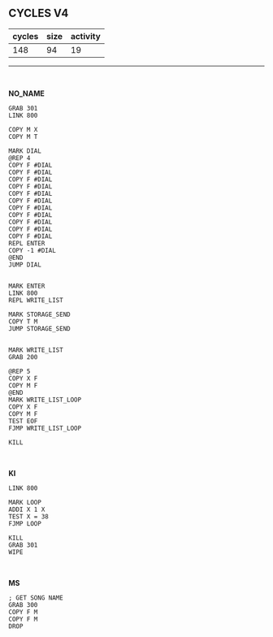 ## CYCLES V4

| cycles | size | activity |
| ------ | ---- | -------- |
| 148 | 94 | 19 |
<hr>
<br>

**NO_NAME**

```
GRAB 301
LINK 800

COPY M X
COPY M T

MARK DIAL
@REP 4
COPY F #DIAL
COPY F #DIAL
COPY F #DIAL
COPY F #DIAL
COPY F #DIAL
COPY F #DIAL
COPY F #DIAL
COPY F #DIAL
COPY F #DIAL
COPY F #DIAL
COPY F #DIAL
REPL ENTER
COPY -1 #DIAL
@END
JUMP DIAL


MARK ENTER
LINK 800
REPL WRITE_LIST

MARK STORAGE_SEND
COPY T M
JUMP STORAGE_SEND


MARK WRITE_LIST
GRAB 200

@REP 5
COPY X F
COPY M F
@END
MARK WRITE_LIST_LOOP
COPY X F
COPY M F
TEST EOF
FJMP WRITE_LIST_LOOP

KILL
```

<br>

**KI**

```
LINK 800

MARK LOOP
ADDI X 1 X
TEST X = 38
FJMP LOOP

KILL
GRAB 301
WIPE
```

<br>

**MS**

```
; GET SONG NAME
GRAB 300
COPY F M
COPY F M
DROP
```
